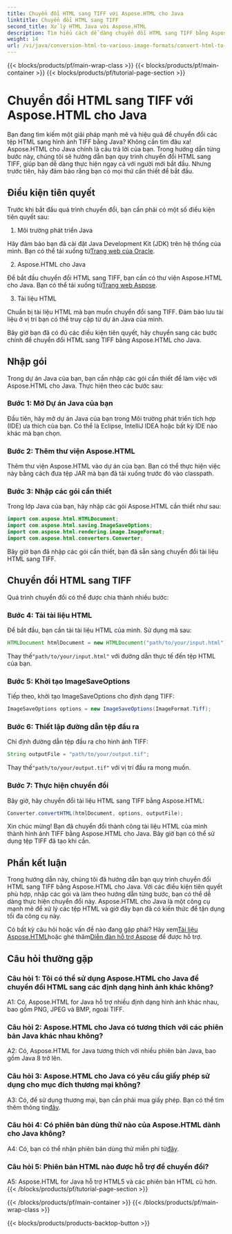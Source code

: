 ```yaml
---
title: Chuyển đổi HTML sang TIFF với Aspose.HTML cho Java
linktitle: Chuyển đổi HTML sang TIFF
second_title: Xử lý HTML Java với Aspose.HTML
description: Tìm hiểu cách dễ dàng chuyển đổi HTML sang TIFF bằng Aspose.HTML cho Java. Hướng dẫn từng bước để xử lý tài liệu hiệu quả.
weight: 14
url: /vi/java/conversion-html-to-various-image-formats/convert-html-to-tiff/
---
```


{{< blocks/products/pf/main-wrap-class >}}
{{< blocks/products/pf/main-container >}}
{{< blocks/products/pf/tutorial-page-section >}}

# Chuyển đổi HTML sang TIFF với Aspose.HTML cho Java

Bạn đang tìm kiếm một giải pháp mạnh mẽ và hiệu quả để chuyển đổi các tệp HTML sang hình ảnh TIFF bằng Java? Không cần tìm đâu xa! Aspose.HTML cho Java chính là câu trả lời của bạn. Trong hướng dẫn từng bước này, chúng tôi sẽ hướng dẫn bạn quy trình chuyển đổi HTML sang TIFF, giúp bạn dễ dàng thực hiện ngay cả với người mới bắt đầu. Nhưng trước tiên, hãy đảm bảo rằng bạn có mọi thứ cần thiết để bắt đầu.

## Điều kiện tiên quyết

Trước khi bắt đầu quá trình chuyển đổi, bạn cần phải có một số điều kiện tiên quyết sau:

1. Môi trường phát triển Java

 Hãy đảm bảo bạn đã cài đặt Java Development Kit (JDK) trên hệ thống của mình. Bạn có thể tải xuống từ[Trang web của Oracle](https://www.oracle.com/java/technologies/javase-downloads.html).

2. Aspose.HTML cho Java

 Để bắt đầu chuyển đổi HTML sang TIFF, bạn cần có thư viện Aspose.HTML cho Java. Bạn có thể tải xuống từ[Trang web Aspose](https://releases.aspose.com/html/java/).

3. Tài liệu HTML

Chuẩn bị tài liệu HTML mà bạn muốn chuyển đổi sang TIFF. Đảm bảo lưu tài liệu ở vị trí bạn có thể truy cập từ dự án Java của mình.

Bây giờ bạn đã có đủ các điều kiện tiên quyết, hãy chuyển sang các bước chính để chuyển đổi HTML sang TIFF bằng Aspose.HTML cho Java.

## Nhập gói

Trong dự án Java của bạn, bạn cần nhập các gói cần thiết để làm việc với Aspose.HTML cho Java. Thực hiện theo các bước sau:

### Bước 1: Mở Dự án Java của bạn

Đầu tiên, hãy mở dự án Java của bạn trong Môi trường phát triển tích hợp (IDE) ưa thích của bạn. Có thể là Eclipse, IntelliJ IDEA hoặc bất kỳ IDE nào khác mà bạn chọn.

### Bước 2: Thêm thư viện Aspose.HTML

Thêm thư viện Aspose.HTML vào dự án của bạn. Bạn có thể thực hiện việc này bằng cách đưa tệp JAR mà bạn đã tải xuống trước đó vào classpath.

### Bước 3: Nhập các gói cần thiết

Trong lớp Java của bạn, hãy nhập các gói Aspose.HTML cần thiết như sau:

```java
import com.aspose.html.HTMLDocument;
import com.aspose.html.saving.ImageSaveOptions;
import com.aspose.html.rendering.image.ImageFormat;
import com.aspose.html.converters.Converter;
```

Bây giờ bạn đã nhập các gói cần thiết, bạn đã sẵn sàng chuyển đổi tài liệu HTML sang TIFF.

## Chuyển đổi HTML sang TIFF

Quá trình chuyển đổi có thể được chia thành nhiều bước:

### Bước 4: Tải tài liệu HTML

Để bắt đầu, bạn cần tải tài liệu HTML của mình. Sử dụng mã sau:

```java
HTMLDocument htmlDocument = new HTMLDocument("path/to/your/input.html");
```

 Thay thế`"path/to/your/input.html"` với đường dẫn thực tế đến tệp HTML của bạn.

### Bước 5: Khởi tạo ImageSaveOptions

Tiếp theo, khởi tạo ImageSaveOptions cho định dạng TIFF:

```java
ImageSaveOptions options = new ImageSaveOptions(ImageFormat.Tiff);
```

### Bước 6: Thiết lập đường dẫn tệp đầu ra

Chỉ định đường dẫn tệp đầu ra cho hình ảnh TIFF:

```java
String outputFile = "path/to/your/output.tif";
```

 Thay thế`"path/to/your/output.tif"` với vị trí đầu ra mong muốn.

### Bước 7: Thực hiện chuyển đổi

Bây giờ, hãy chuyển đổi tài liệu HTML sang TIFF bằng Aspose.HTML:

```java
Converter.convertHTML(htmlDocument, options, outputFile);
```

Xin chúc mừng! Bạn đã chuyển đổi thành công tài liệu HTML của mình thành hình ảnh TIFF bằng Aspose.HTML cho Java. Bây giờ bạn có thể sử dụng tệp TIFF đã tạo khi cần.

## Phần kết luận

Trong hướng dẫn này, chúng tôi đã hướng dẫn bạn quy trình chuyển đổi HTML sang TIFF bằng Aspose.HTML cho Java. Với các điều kiện tiên quyết phù hợp, nhập các gói và làm theo hướng dẫn từng bước, bạn có thể dễ dàng thực hiện chuyển đổi này. Aspose.HTML cho Java là một công cụ mạnh mẽ để xử lý các tệp HTML và giờ đây bạn đã có kiến thức để tận dụng tối đa công cụ này.

 Có bất kỳ câu hỏi hoặc vấn đề nào đang gặp phải? Hãy xem[Tài liệu Aspose.HTML](https://reference.aspose.com/html/java/)hoặc ghé thăm[Diễn đàn hỗ trợ Aspose](https://forum.aspose.com/) để được hỗ trợ.

## Câu hỏi thường gặp

### Câu hỏi 1: Tôi có thể sử dụng Aspose.HTML cho Java để chuyển đổi HTML sang các định dạng hình ảnh khác không?

A1: Có, Aspose.HTML for Java hỗ trợ nhiều định dạng hình ảnh khác nhau, bao gồm PNG, JPEG và BMP, ngoài TIFF.

### Câu hỏi 2: Aspose.HTML cho Java có tương thích với các phiên bản Java khác nhau không?

A2: Có, Aspose.HTML for Java tương thích với nhiều phiên bản Java, bao gồm Java 8 trở lên.

### Câu hỏi 3: Aspose.HTML cho Java có yêu cầu giấy phép sử dụng cho mục đích thương mại không?

 A3: Có, để sử dụng thương mại, bạn cần phải mua giấy phép. Bạn có thể tìm thêm thông tin[đây](https://purchase.aspose.com/buy).

### Câu hỏi 4: Có phiên bản dùng thử nào của Aspose.HTML dành cho Java không?

 A4: Có, bạn có thể nhận phiên bản dùng thử miễn phí từ[đây](https://releases.aspose.com/html/java).

### Câu hỏi 5: Phiên bản HTML nào được hỗ trợ để chuyển đổi?

A5: Aspose.HTML for Java hỗ trợ HTML5 và các phiên bản HTML cũ hơn.
{{< /blocks/products/pf/tutorial-page-section >}}

{{< /blocks/products/pf/main-container >}}
{{< /blocks/products/pf/main-wrap-class >}}

{{< blocks/products/products-backtop-button >}}
